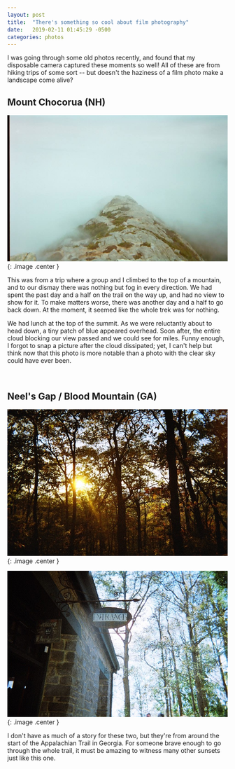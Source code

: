 ```yaml
---
layout: post
title:  "There's something so cool about film photography"
date:   2019-02-11 01:45:29 -0500
categories: photos
---
```


I was going through some old photos recently, and found that my disposable camera captured these moments so well! All of these are from hiking trips of some sort -- but doesn't the haziness of a film photo make a landscape come alive?

## Mount Chocorua (NH)

![chocorua](/assets/img/mt_chocorua.jpg){: .image .center }

This was from a trip where a group and I climbed to the top of a mountain, and to our dismay there was nothing but fog in every direction. We had spent the past day and a half on the trail on the way up, and had no view to show for it. To make matters worse, there was another day and a half to go back down. At the moment, it seemed like the whole trek was for nothing.

We had lunch at the top of the summit. As we were reluctantly about to head down, a tiny patch of blue appeared overhead. Soon after, the entire cloud blocking our view passed and we could see for miles. Funny enough, I forgot to snap a picture after the cloud dissipated; yet, I can't help but think now that this photo is more notable than a photo with the clear sky could have ever been.

<br/>

## Neel's Gap / Blood Mountain (GA)

![sunset](/assets/img/sunset.jpg){: .image .center }

![neel's gap](/assets/img/neels_gap.jpg){: .image .center }

I don't have as much of a story for these two, but they're from around the start of the Appalachian Trail in Georgia. For someone brave enough to go through the whole trail, it must be amazing to witness many other sunsets just like this one.

<style>
	.center {
		display: block;
		margin: 0 auto;
	}

	.image {
		width: 90%;
		padding: 1px;
		background-color: grey;
		border: 1px solid #021a40;
	}
</style>